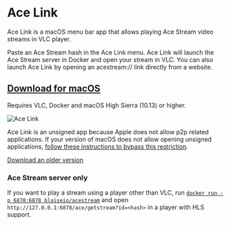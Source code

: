 # Ace Link

Ace Link is a macOS menu bar app that allows playing Ace Stream video streams in VLC player. 

Paste an Ace Stream hash in the Ace Link menu. Ace Link will launch the Ace Stream server in Docker and open your stream in VLC. You can also launch Ace Link by opening an acestream:// link directly from a website.


## [Download for macOS](https://github.com/blaise-io/acelink/releases/download/1.4.0/Ace.Link.1.4.0.dmg)

Requires VLC, Docker and macOS High Sierra (10.13) or higher.

![Ace Link](https://i.imgur.com/QwMOUEp.png)

Ace Link is an unsigned app because Apple does not allow p2p related applications. If your version of macOS does not allow opening unsigned applications, [follow these instructions to bypass this restriction](http://osxdaily.com/2016/09/27/allow-apps-from-anywhere-macos-gatekeeper/).

[Download an older version](https://github.com/blaise-io/acelink/releases)


### Ace Stream server only

If you want to play a stream using a player other than VLC, run [`docker run -p 6878:6878 blaiseio/acestream`](https://cloud.docker.com/u/blaiseio/repository/docker/blaiseio/acestream) and open `http://127.0.0.1:6878/ace/getstream?id=<hash>` in a player with HLS support.
